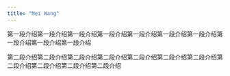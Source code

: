 ```yaml
---
title: "Mei Wang"
---
```


第一段介绍第一段介绍第一段介绍第一段介绍第一段介绍第一段介绍第一段介绍第一段介绍第一段介绍第一段介绍

第二段介绍第二段介绍第二段介绍第二段介绍第二段介绍第二段介绍第二段介绍第二段介绍第二段介绍第二段介绍第二段介绍


